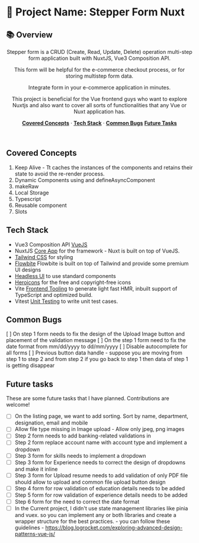 # 🚀 Project Name: Stepper Form Nuxt

## 📚 Overview

<p align="center">
    Stepper form is a CRUD (Create, Read, Update, Delete) operation multi-step form application built with NuxtJS, Vue3 Composition API.
</p>

<p align="center">
    This form will be helpful for the e-commerce checkout process, or for storing multistep form data.
</p>

<p align="center">
    Integrate form in your e-commerce application in minutes.
</p>

<p align="center">
    This project is beneficial for the Vue frontend guys who want to explore Nuxtjs and also want to cover all sorts of functionalities that any Vue or Nuxt application has.
</p>

<p align="center">
  <a href="#covered-concepts"><strong>Covered Concepts</strong></a> ·  
  <a href="#tech-stack"><strong>Tech Stack</strong></a> ·  
  <a href="#common-bugs"><strong>Common Bugs</strong></a>
  <a href="#future-tasks"><strong>Future Tasks</strong></a>
</p>
<br/>

## Covered Concepts

1. Keep Alive - Tt caches the instances of the components and retains their state to avoid the re-render process.
2. Dynamic Components using <component> and defineAsyncComponent
3. makeRaw
4. Local Storage
5. Typescript
6. Reusable component
7. Slots


## Tech Stack

- Vue3 Composition API [VueJS](https://vuejs.org/guide/introduction.html)
- NuxtJS [Core App](https://nuxt.com/docs/getting-started/introduction) for the framework - Nuxt is built on top of VueJS.
- [Tailwind CSS](https://dub.sh/together-ai) for styling
- [Flowbite](https://dub.sh/together-ai) Flowbite is built on top of Tailwind and provide some premium UI designs
- [Headless UI](https://js.langchain.com/docs/get_started/introduction/) to use standard components
- [Heroicons](https://www.pinecone.io/) for the free and copyright-free icons
- Vite [Frontend Tooling](https://www.bytescale.com/) to generate light fast HMR, inbuilt support of TypeScript and optimized build.
- Vitest [Unit Testing](https://www.bytescale.com/) to write unit test cases.

## Common Bugs
[ ] On step 1 form needs to fix the design of the Upload Image button and placement of the validation message
[ ] On the step 1 form need to fix the date format from mm/dd/yyyy to dd/mm/yyyy
[ ] Disable autocomplete for all forms
[ ] Previous button data handle - suppose you are moving from step 1 to step 2 and from step 2 if you go back to step 1 then data of step 1 is getting disappear


## Future tasks

These are some future tasks that I have planned. Contributions are welcome!

- [ ] On the listing page, we want to add sorting. Sort by name, department, designation, email and mobile
- [ ] Allow file type missing in Image upload - Allow only jpeg, png images
- [ ] Step 2 form needs to add banking-related validations in 
- [ ] Step 2 form replace account name with account type and implement a dropdown
- [ ] Step 3 form for skills needs to implement a dropdown
- [ ] Step 3 form for Experience needs to correct the design of dropdowns and make it inline
- [ ] Step 3 form for Upload resume needs to add validation of only PDF file should allow to upload and common file upload button design
- [ ] Step 4 form for row validation of education details needs to be added
- [ ] Step 5 form for row validation of experience  details needs to be added
- [ ] Step 6 form for the need to correct the date format
- [ ] In the Current project, I didn't use state management libraries like pinia and vuex. so you can implement any or both libraries and create a wrapper structure for the best practices. - you can follow these guidelines - https://blog.logrocket.com/exploring-advanced-design-patterns-vue-js/
